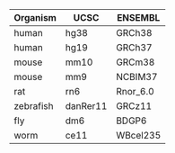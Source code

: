 |Organism|UCSC    |ENSEMBL|
|--------|--------|-------|
|human   |hg38    |GRCh38|
|human   |hg19    |GRCh37|
|mouse   |mm10    |GRCm38|
|mouse   |mm9     |NCBIM37|
|rat     |rn6     |Rnor_6.0|
|zebrafish|danRer11|GRCz11|
|fly     |dm6     |BDGP6|
|worm    |ce11    |WBcel235|
